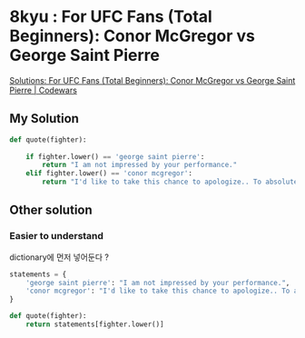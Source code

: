 # 8kyu : For UFC Fans (Total Beginners): Conor McGregor vs George Saint Pierre

[Solutions: For UFC Fans (Total Beginners): Conor McGregor vs George Saint Pierre | Codewars](https://www.codewars.com/kata/582dafb611d576b745000b74/solutions/python)

## My Solution

```python
def quote(fighter):
    
    if fighter.lower() == 'george saint pierre':
        return "I am not impressed by your performance."
    elif fighter.lower() == 'conor mcgregor':
        return "I'd like to take this chance to apologize.. To absolutely NOBODY!"
```

## Other solution

### Easier to understand

dictionary에 먼저 넣어둔다 ?

```python
statements = {
    'george saint pierre': "I am not impressed by your performance.",
    'conor mcgregor': "I'd like to take this chance to apologize.. To absolutely NOBODY!"
}

def quote(fighter):
    return statements[fighter.lower()]
```
